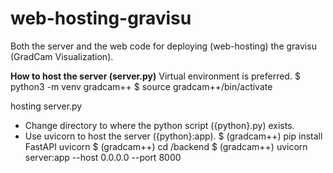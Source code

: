 # web-hosting-gravisu
Both the server and the web code for deploying (web-hosting) the gravisu (GradCam Visualization).

**How to host the server (server.py)**
Virtual environment is preferred.
$ python3 -m venv gradcam++
$ source gradcam++/bin/activate

hosting server.py
* Change directory to where the python script ({python}.py) exists.
* Use uvicorn to host the server ({python}:app).
$ (gradcam++) pip install FastAPI uvicorn
$ (gradcam++) cd /backend
$ (gradcam++) uvicorn server:app --host 0.0.0.0 --port 8000
